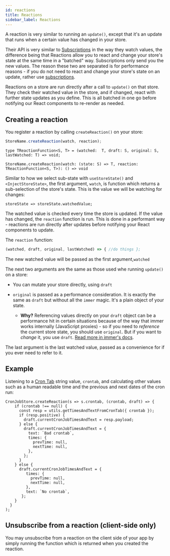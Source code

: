 ```yaml
---
id: reactions
title: Reactions
sidebar_label: Reactions
---
```


A reaction is very similar to running an `update()`, except that it's an update that runs when a certain value has changed in your store.

Their API is very similar to [Subscriptions](subscribe.md) in the way they watch values, the difference being that Reactions allow you to react and change your store's state at the same time in a "batched" way. Subscriptions only send you the new values. The reason these two are separated is for performance reasons - if you do not need to react and change your store's state on an update, rather use [subscriptions](subscribe.md).

Reactions on a store are run directly after a call to `update()` on that store. They check their watched value in the store, and if changed, react with further state updates as you define. This is all batched in one go before notifying our React components to re-render as needed.

## Creating a reaction

You register a reaction by calling `createReaction()` on your store:

<!--DOCUSAURUS_CODE_TABS-->
<!--JavaScript-->
```jsx
StoreName.createReaction(watch, reaction);
```

<!--TypeScript-->
```tsx
type TReactionFunction<S, T> = (watched:  T, draft: S, original: S, lastWatched: T) => void;

StoreName.createReaction(watch: (state: S) => T, reaction: TReactionFunction<S, T>): () => void
```

<!--END_DOCUSAURUS_CODE_TABS-->

Similar to how we select sub-state with `useStoreState()` and `<InjectStoreState>`, the first argument, `watch`, is function which returns a sub-selection of the store's state. This is the value we will be watching for changes:

```
storeState => storeState.watchedValue;
```

The watched value is checked every time the store is updated. If the value has changed, the `reaction` function is run. This is done in a performant way - reactions are run directly after updates before notifying your React components to update.

The `reaction` function:

```jsx
(watched, draft, original, lastWatched) => { //do things };
```

The new watched value will be passed as the first argument,`watched` 

The next two arguments are the same as those used whe running `update()` on a store:

* You can mutate your store directly, using `draft`

* `original` is passed as a performance consideration. It is exactly the same as `draft` but without all the `immer` magic. It's a plain object of your state.
  * **Why?** Referencing values directly on your `draft` object can be a performance hit in certain situations because of the way that immer works internally (JavaScript proxies) - so if you need to _reference_ the current store state, you should use `original`. But if you want to _change_ it, you use `draft`. [Read more in immer's docs](https://immerjs.github.io/immer/performance#for-expensive-search-operations-read-from-the-original-state-not-the-draft).

The last argument is the last watched value, passed as a convenience for if you ever need to refer to it.
  
## Example

Listening to a [Cron Tab](https://en.wikipedia.org/wiki/Cron#Overview) string value, `crontab`, and calculating other values such as a human readable time and the previous and next dates of the cron run:

```tsx
CronJobStore.createReaction(s => s.crontab, (crontab, draft) => {
    if (crontab !== null) {
      const resp = utils.getTimesAndTextFromCronTab({ crontab });
      if (resp.positive) {
        draft.currentCronJobTimesAndText = resp.payload;
      } else {
        draft.currentCronJobTimesAndText = {
          text: `Bad crontab`,
          times: {
            prevTime: null,
            nextTime: null,
          },
        };
      }
    } else {
      draft.currentCronJobTimesAndText = {
         times: {
           prevTime: null,
           nextTime: null,
         },
         text: `No crontab`,
       };
    }
  }
);
```

## Unsubscribe from a reaction (client-side only)

You may unsubscribe from a reaction on the client side of your app by simply running the function which is returned when you created the reaction.
